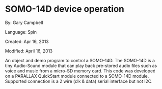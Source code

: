 # SOMO-14D device operation

By: Gary Campbell

Language: Spin

Created: Apr 16, 2013

Modified: April 16, 2013

An object and demo program to control a SOMO-14D. The SOMO-14D is a tiny Audio-Sound module that can play back pre-stored audio files such as voice and music from a micro-SD memory card. This code was developed on a PARALLAX QuickStart module connected to a SOMO-14D module. Supported connection is a 2 wire (clk & data) serial interface but not I2C.
